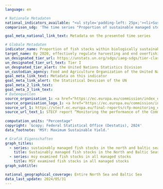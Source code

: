 ```yaml
---
language: en    

# Nationale Metadaten    
national_indicators_available: "<ul style='padding-left: 25px;'><li>Sustainably managed fish stocks in the North and Baltic Seas on all MSY examined stocks</li> <li> MSY examined fish stocks in all managed stocks</li></ul>"    
comparison_sdg: 'The time series "Proportion of sustainable managed stocks in all MSY examined stocks" is compliant with the UN metadata. The time series "Proportion of MSY examined in all managed stocks" provides additional information.'    

goal_meta_national_link_text: Metadata on the presented time series    

# Globale Metadaten    
indicator_name: Proportion of fish stocks within biologically sustainable levels    
target_name: By 2020, effectively regulate harvesting and end overfishing, illegal, unreported and unregulated fishing and destructive fishing practices and implement science-based management plans, in order to restore fish stocks in the shortest time feasible, at least to levels that can produce maximum sustainable yield as determined by their biological characteristics    
un_designated_tier_url: https://unstats.un.org/sdgs/iaeg-sdgs/tier-classification/    
un_designated_tier_url_text: Tier I    
un_desgnated_tier_alert: the United Nations Statistics Division    
un_custodian_agency: Food and Agriculture Organization of the United Nations (FAO)    
goal_meta_link_text: Metadata on this indicator    
goal_meta_link_alert: the Statistical Devision of the UN    
goal_meta_2_link_text:     
goal_meta_3_link_text:         
# Datenquellen
source_organisation_1: <a href="https://ec.europa.eu/commission/index_en" target="_blank"> European Commission </a>
source_organisation_logo_1: <a href="https://ec.europa.eu/commission/index_en" target="_blank"><img src="https://sdg-indikatoren.de/public/OrgImgEn/europeancommission.png" alt="Logo europeancommission" style="height:60px; width:148px"/></a>
source_url_1: https://stecf.ec.europa.eu/final-reports/cfp-monitoring_en
source_url_text_1: STECF report “Monitoring the performance of the Common Fisheries Policy (STECF-adhoc-20-01)”
    
computation_units: "Percentage"    
copyright: '&copy; Federal Statistical Office (Destatis), 2024'    
data_footnote: 'MSY: Maximum Sustainable Yield.'    

# Grafik Eigenschaften    
graph_titles:
  - series: sustainably managed fish stocks in the north and baltic seas on all msy examined stocks
    title: Sustainably managed fish stocks in the North and Baltic Seas on all MSY examined stocks
  - series: msy examined fish stocks in all managed stocks
    title: MSY examined fish stocks in all managed stocks
graph_subtitle:     

national_geographical_coverage: Entire North Sea and Baltic Sea    
data_last_update: 2024/05/31    
---
```


<span></span>